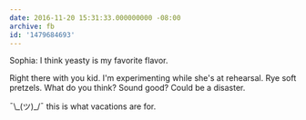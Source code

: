 ```yaml
---
date: 2016-11-20 15:31:33.000000000 -08:00
archive: fb
id: '1479684693'
---
```


Sophia: I think yeasty is my favorite flavor. 

Right there with you kid. I'm experimenting while she's at rehearsal. Rye soft pretzels. What do you think? Sound good? Could be a disaster. 

¯\\\_(ツ)\_/¯ this is what vacations are for.
